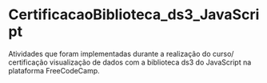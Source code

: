 # CertificacaoBiblioteca_ds3_JavaScript
Atividades que foram implementadas durante a realização do curso/ certificação visualização de dados com a biblioteca ds3 do JavaScript na plataforma FreeCodeCamp.
